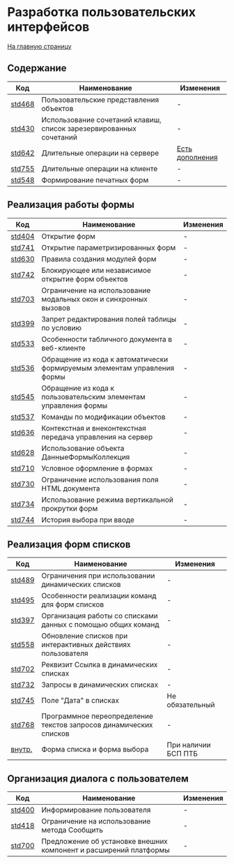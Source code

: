 # Разработка пользовательских интерфейсов

[На главную страницу](./README.MD)

## Содержание

| Код | Наименование | Изменения |
|-|-|-|
| [std468](https://its.1c.ru/db/v8std#content:468:hdoc) | Пользовательские представления объектов | - |
| [std430](https://its.1c.ru/db/v8std#content:430:hdoc) | Использование сочетаний клавиш, список зарезервированных сочетаний | - |
| [std642](https://its.1c.ru/db/v8std#content:642:hdoc) | Длительные операции на сервере | [Есть дополнения](../std_1c/std642.MD) |
| [std755](https://its.1c.ru/db/v8std#content:755:hdoc) | Длительные операции на клиенте | - |
| [std548](https://its.1c.ru/db/v8std#content:548:hdoc) | Формирование печатных форм | - |

## Реализация работы формы

| Код | Наименование | Изменения |
|-|-|-|
| [std404](https://its.1c.ru/db/v8std#content:404:hdoc) | Открытие форм | - |
| [std741](https://its.1c.ru/db/v8std#content:741:hdoc) | Открытие параметризированных форм | - |
| [std630](https://its.1c.ru/db/v8std#content:630:hdoc) | Правила создания модулей форм | - |
| [std742](https://its.1c.ru/db/v8std#content:742:hdoc) | Блокирующее или независимое открытие форм объектов | - |
| [std703](https://its.1c.ru/db/v8std#content:703:hdoc) | Ограничение на использование модальных окон и синхронных вызовов | - |
| [std399](https://its.1c.ru/db/v8std#content:399:hdoc) | Запрет редактирования полей таблицы по условию | - |
| [std533](https://its.1c.ru/db/v8std#content:533:hdoc) | Особенности табличного документа в веб-клиенте | - |
| [std536](https://its.1c.ru/db/v8std#content:536:hdoc) | Обращение из кода к автоматически формируемым элементам управления формы | - |
| [std545](https://its.1c.ru/db/v8std#content:545:hdoc) | Обращение из кода к пользовательским элементам управления формы | - |
| [std537](https://its.1c.ru/db/v8std#content:537:hdoc) | Команды по модификации объектов | - |
| [std636](https://its.1c.ru/db/v8std#content:636:hdoc) | Контекстная и внеконтекстная передача управления на сервер | - |
| [std628](https://its.1c.ru/db/v8std#content:628:hdoc) | Использование объекта ДанныеФормыКоллекция | - |
| [std710](https://its.1c.ru/db/v8std#content:710:hdoc) | Условное оформление в формах | - |
| [std730](https://its.1c.ru/db/v8std#content:730:hdoc) | Ограничение использования поля HTML документа | - |
| [std734](https://its.1c.ru/db/v8std#content:734:hdoc) | Использование режима вертикальной прокрутки форм | - |
| [std744](https://its.1c.ru/db/v8std#content:744:hdoc) | История выбора при вводе | - |

## Реализация форм списков

| Код | Наименование | Изменения |
|-|-|-|
| [std489](https://its.1c.ru/db/v8std#content:489:hdoc) | Ограничения при использовании динамических списков | - |
| [std495](https://its.1c.ru/db/v8std#content:495:hdoc) | Особенности реализации команд для форм списков | - |
| [std397](https://its.1c.ru/db/v8std#content:397:hdoc) | Организация работы со списками данных с помощью общих команд | - |
| [std558](https://its.1c.ru/db/v8std#content:558:hdoc) | Обновление списков при интерактивных действиях пользователя | - |
| [std702](https://its.1c.ru/db/v8std#content:702:hdoc) | Реквизит Ссылка в динамических списках | - |
| [std732](https://its.1c.ru/db/v8std#content:732:hdoc) | Запросы в динамических списках | - |
| [std745](https://its.1c.ru/db/v8std#content:745:hdoc) | Поле "Дата" в списках | Не обязательный |
| [std768](https://its.1c.ru/db/v8std#content:768:hdoc) | Программное переопределение текстов запросов динамических списков | - |
| [внутр.](../std_ptb/std_ptb_formlist.MD) | Форма списка и форма выбора | При наличии БСП ПТБ |

## Организация диалога с пользователем

| Код | Наименование | Изменения |
|-|-|-|
| [std400](https://its.1c.ru/db/v8std#content:400:hdoc) | Информирование пользователя | - |
| [std418](https://its.1c.ru/db/v8std#content:418:hdoc) | Ограничение на использование метода Сообщить | - |
| [std700](https://its.1c.ru/db/v8std#content:700:hdoc) | Предложение об установке внешних компонент и расширений платформы | - |